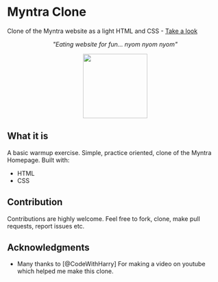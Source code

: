 # Myntra Clone

Clone of the Myntra website as a light HTML and CSS - [Take a look](https://github.com/Shubham070msd/Myntra-Clone/blob/master/index.html)

_<p align="center">"Eating website for fun... nyom nyom nyom"</p>_

<div align="center" style="text-align:center; margin:auto;">
<img align="center" src="https://i.imgur.com/EgCvXyK.png" width="150"/>
</div>

## What it is

A basic warmup exercise. Simple, practice oriented, clone of the Myntra Homepage. Built with:

- HTML
- CSS


## Contribution

Contributions are highly welcome. Feel free to fork, clone, make pull requests, report issues etc.

## Acknowledgments

- Many thanks to [@CodeWithHarry] For making a video on youtube which helped me make this clone. 
